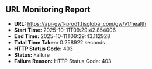 ## URL Monitoring Report

- **URL:** https://api-gw1-prod1.fisglobal.com/gw/v1/health
- **Start Time:** 2025-10-11T09:29:42.854006
- **End Time:** 2025-10-11T09:29:43.112928
- **Total Time Taken:** 0.258922 seconds
- **HTTP Status Code:** 403
- **Status:** Failure
- **Failure Reason:** HTTP Status Code: 403
